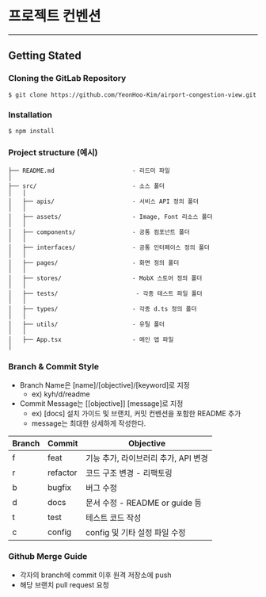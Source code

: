 # 프로젝트 컨벤션

---

## Getting Stated

### Cloning the GitLab Repository

```
$ git clone https://github.com/YeonHoo-Kim/airport-congestion-view.git

```

### Installation

```
$ npm install

```

### Project structure (예시)

```
├── README.md                      - 리드미 파일
│
├── src/                           - 소스 폴더
│   │
│   ├── apis/                      - 서비스 API 정의 폴더
│   │
│   ├── assets/                    - Image, Font 리소스 폴더
│   │
│   ├── components/                - 공통 컴포넌트 폴더
│   │
│   ├── interfaces/                - 공통 인터페이스 정의 폴더
│   │
│   ├── pages/                     - 화면 정의 폴더
│   │
│   ├── stores/                    - MobX 스토어 정의 폴더
│   │
│   ├── tests/                      - 각종 테스트 파일 폴더
│   │
│   ├── types/                     - 각종 d.ts 정의 폴더
│   │
│   ├── utils/                     - 유틸 폴더
│   │
│   ├── App.tsx                    - 메인 앱 파일
│

```

### Branch & Commit Style

- Branch Name은 [name]/[objective]/[keyword]로 지정
    - ex) kyh/d/readme
- Commit Message는 [[objective]] [message]로 지정
    - ex) [docs] 설치 가이드 및 브랜치, 커밋 컨벤션을 포함한 README 추가
    - message는 최대한 상세하게 작성한다.

| Branch | Commit | Objective |
| --- | --- | --- |
| f | feat | 기능 추가, 라이브러리 추가, API 변경 |
| r | refactor | 코드 구조 변경 - 리팩토링 |
| b | bugfix | 버그 수정 |
| d | docs | 문서 수정 - README or guide 등 |
| t | test | 테스트 코드 작성 |
| c | config | config 및 기타 설정 파일 수정 |

### Github Merge Guide
- 각자의 branch에 commit 이후 원격 저장소에 push
- 해당 브랜치 pull request 요청